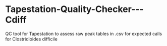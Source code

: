 # Tapestation-Quality-Checker---Cdiff
 QC tool for Tapestation to assess raw peak tables in .csv for expected calls for Clostridioides difficile 
